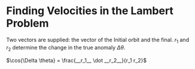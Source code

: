 
# Finding Velocities in the Lambert Problem

Two vectors are supplied: the vector of the Initial orbit and the final.
$r_1$ and $r_2$ determine the change in the true anomaly $\Delta \theta$.

$\cos{\Delta \theta} = \frac{__r_1__ \dot __r_2__}{r_1 r_2}$